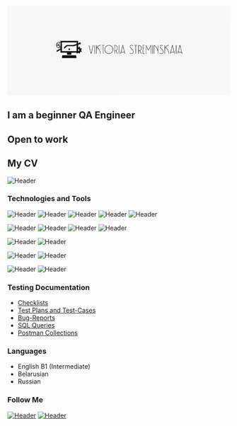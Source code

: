 ![Header](https://github.com/stremvik/stremvik/blob/main/assets/Logo.png)
## I am a beginner QA Engineer 
## Open to work 
## My CV
![Header](https://drive.google.com/file/d/1Nz4B0ngXZBjZn0_Yp_CRnQX_wsbFL1ba/view?usp=share_link) 


### Technologies and Tools
![Header](https://img.shields.io/badge/Jira-090909?style=for-the-badge&logo=jira&logoColor=136be1)
![Header](https://img.shields.io/badge/Trello-090909?style=for-the-badge&logo=charlesproxy&logoColor=8cc4d7)
![Header](https://img.shields.io/badge/zephyr_scale-090909?style=for-the-badge&logo=zephyr_scale&logoColor=8cc4d7)
![Header](https://img.shields.io/badge/Qase-090909?style=for-the-badge&logo=Qase&logoColor=8cc4d7)
![Header](https://img.shields.io/badge/Youtrack-090909?style=for-the-badge&logo=Youtrack&logoColor=8cc4d7)

![Header](https://img.shields.io/badge/Postman-090909?style=for-the-badge&logo=postman&logoColor=f76935)
![Header](https://img.shields.io/badge/Swagger-090909?style=for-the-badge&logo=swagger&logoColor=7ede2b)
![Header](https://img.shields.io/badge/Github-090909?style=for-the-badge&logo=github&logoColor=8cc4d7)
![Header](https://img.shields.io/badge/AzureDevops-090909?style=for-the-badge&logo=azuredevops&logoColor=0074d0)


![Header](https://img.shields.io/badge/MySQL-090909?style=for-the-badge&logo=mysql&logoColor=00618a)
![Header](https://img.shields.io/badge/Postgresol/dbeaver-090909?style=for-the-badge&logo=charlesproxy&logoColor=8cc4d7)


![Header](https://img.shields.io/badge/DevTools-090909?style=for-the-badge&logo=googlechrome&logoColor=2674f2)
![Header](https://img.shields.io/badge/Android_Studio-090909?style=for-the-badge&logo=androidstudio&logoColor=3ad07d)

![Header](https://img.shields.io/badge/Fiddler-090909?style=for-the-badge&logo=fiddler&logoColor=8cc4d7)
![Header](https://img.shields.io/badge/Charles_Proxy-090909?style=for-the-badge&logo=charlesproxy&logoColor=8cc4d7)

### Testing Documentation

- [Checklists](https://github.com/stremvik/Checklists)
- [Test Plans and Test-Cases](https://github.com/stremvik/Test_Plans_and_Test_Cases)
- [Bug-Reports](https://github.com/stremvik/Bug_reports)
- [SQL Queries](https://github.com/stremvik/SQL)
- [Postman Collections](https://github.com/stremvik/postman)

### Languages
- English B1 (Intermediate)
- Belarusian
- Russian
 
### Follow Me

[![Header](https://img.shields.io/badge/Telegram-090909?style=for-the-badge&logo=telegram&logoColor=31a5db)](https://t.me/stremvik)
[![Header](https://img.shields.io/badge/Linkedin-090909?style=for-the-badge&logo=linkedin&logoColor=0073b1)](http://www.linkedin.com/in/viktoria-streminskaia)

